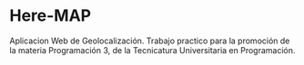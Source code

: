 # Here-MAP
Aplicacion Web de Geolocalización.
Trabajo practico para la promoción de la materia Programación 3, de la Tecnicatura Universitaria en Programación.

